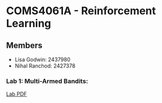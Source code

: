 # COMS4061A - Reinforcement Learning

## Members
- Lisa Godwin: 2437980
- Nihal Ranchod: 2427378

### Lab 1: Multi-Armed Bandits: 

[Lab PDF](./Lab_1.pdf)